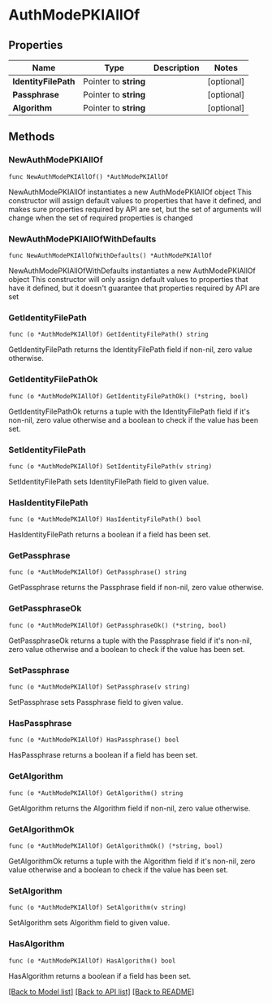 # AuthModePKIAllOf

## Properties

Name | Type | Description | Notes
------------ | ------------- | ------------- | -------------
**IdentityFilePath** | Pointer to **string** |  | [optional] 
**Passphrase** | Pointer to **string** |  | [optional] 
**Algorithm** | Pointer to **string** |  | [optional] 

## Methods

### NewAuthModePKIAllOf

`func NewAuthModePKIAllOf() *AuthModePKIAllOf`

NewAuthModePKIAllOf instantiates a new AuthModePKIAllOf object
This constructor will assign default values to properties that have it defined,
and makes sure properties required by API are set, but the set of arguments
will change when the set of required properties is changed

### NewAuthModePKIAllOfWithDefaults

`func NewAuthModePKIAllOfWithDefaults() *AuthModePKIAllOf`

NewAuthModePKIAllOfWithDefaults instantiates a new AuthModePKIAllOf object
This constructor will only assign default values to properties that have it defined,
but it doesn't guarantee that properties required by API are set

### GetIdentityFilePath

`func (o *AuthModePKIAllOf) GetIdentityFilePath() string`

GetIdentityFilePath returns the IdentityFilePath field if non-nil, zero value otherwise.

### GetIdentityFilePathOk

`func (o *AuthModePKIAllOf) GetIdentityFilePathOk() (*string, bool)`

GetIdentityFilePathOk returns a tuple with the IdentityFilePath field if it's non-nil, zero value otherwise
and a boolean to check if the value has been set.

### SetIdentityFilePath

`func (o *AuthModePKIAllOf) SetIdentityFilePath(v string)`

SetIdentityFilePath sets IdentityFilePath field to given value.

### HasIdentityFilePath

`func (o *AuthModePKIAllOf) HasIdentityFilePath() bool`

HasIdentityFilePath returns a boolean if a field has been set.

### GetPassphrase

`func (o *AuthModePKIAllOf) GetPassphrase() string`

GetPassphrase returns the Passphrase field if non-nil, zero value otherwise.

### GetPassphraseOk

`func (o *AuthModePKIAllOf) GetPassphraseOk() (*string, bool)`

GetPassphraseOk returns a tuple with the Passphrase field if it's non-nil, zero value otherwise
and a boolean to check if the value has been set.

### SetPassphrase

`func (o *AuthModePKIAllOf) SetPassphrase(v string)`

SetPassphrase sets Passphrase field to given value.

### HasPassphrase

`func (o *AuthModePKIAllOf) HasPassphrase() bool`

HasPassphrase returns a boolean if a field has been set.

### GetAlgorithm

`func (o *AuthModePKIAllOf) GetAlgorithm() string`

GetAlgorithm returns the Algorithm field if non-nil, zero value otherwise.

### GetAlgorithmOk

`func (o *AuthModePKIAllOf) GetAlgorithmOk() (*string, bool)`

GetAlgorithmOk returns a tuple with the Algorithm field if it's non-nil, zero value otherwise
and a boolean to check if the value has been set.

### SetAlgorithm

`func (o *AuthModePKIAllOf) SetAlgorithm(v string)`

SetAlgorithm sets Algorithm field to given value.

### HasAlgorithm

`func (o *AuthModePKIAllOf) HasAlgorithm() bool`

HasAlgorithm returns a boolean if a field has been set.


[[Back to Model list]](../README.md#documentation-for-models) [[Back to API list]](../README.md#documentation-for-api-endpoints) [[Back to README]](../README.md)


